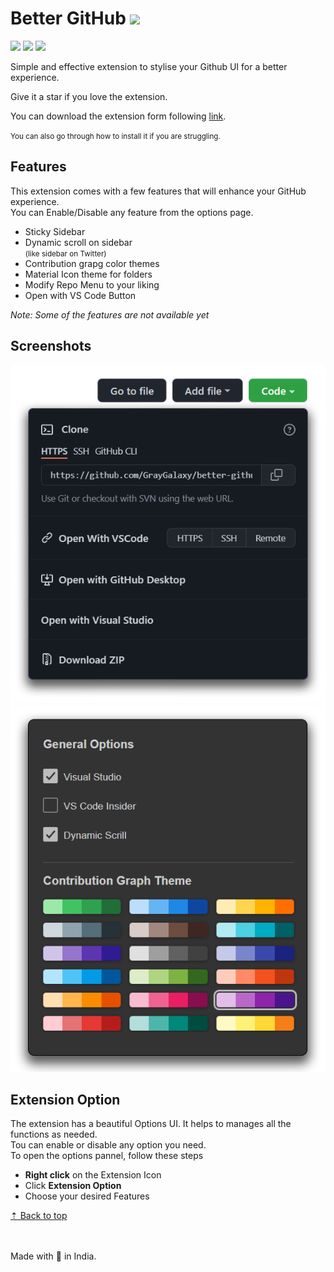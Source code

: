 # Better GitHub ![][sh_chrome]

![][sh_gh_stars] ![][sh_version] [![][sh_downloads]][release]

Simple and effective extension to stylise your Github UI for a better experience.

Give it a star if you love the extension.

You can download the extension form following [link][release].

<small>
You can also go through how to install it if you are struggling.
</small>

## Features

This extension comes with a few features that will enhance your GitHub experience.\
You can Enable/Disable any feature from the options page.
- Sticky Sidebar
- Dynamic scroll on sidebar\
  <small>(like sidebar on Twitter)</small>
- Contribution grapg color themes
- Material Icon theme for folders
- Modify Repo Menu to your liking
- Open with VS Code Button

_Note: Some of the features are not available yet_

## Screenshots
![vscode clone button](./assets/screenshot/img-1.png)
![chrome options](./assets/screenshot/img-2.png)

## Extension Option

The extension has a beautiful Options UI. It helps to manages all the functions as needed.\
Tou can enable or disable any option you need.\
To open the options pannel, follow these steps
- **Right click** on the Extension Icon
- Click **Extension Option**
- Choose your desired Features

[&#x21e1; Back to top](#)

<br/><br/>
Made with 💖 in India.

<!-- Links -->

[release]: https://github.com/GrayGalaxy/better-github/releases ' '

<!-- Shields -->

[sh_gh_stars]: https://img.shields.io/github/stars/GrayGalaxy/better-github.svg?logo=github&label=Stars
[sh_chrome]: https://img.shields.io/badge/-Chrome-black?logo=google-chrome&logoColor=white
[sh_version]: https://img.shields.io/github/manifest-json/v/graygalaxy/better-github/main?label=Version
[sh_downloads]: https://img.shields.io/github/downloads/GrayGalaxy/better-github/total?label=Downloads
